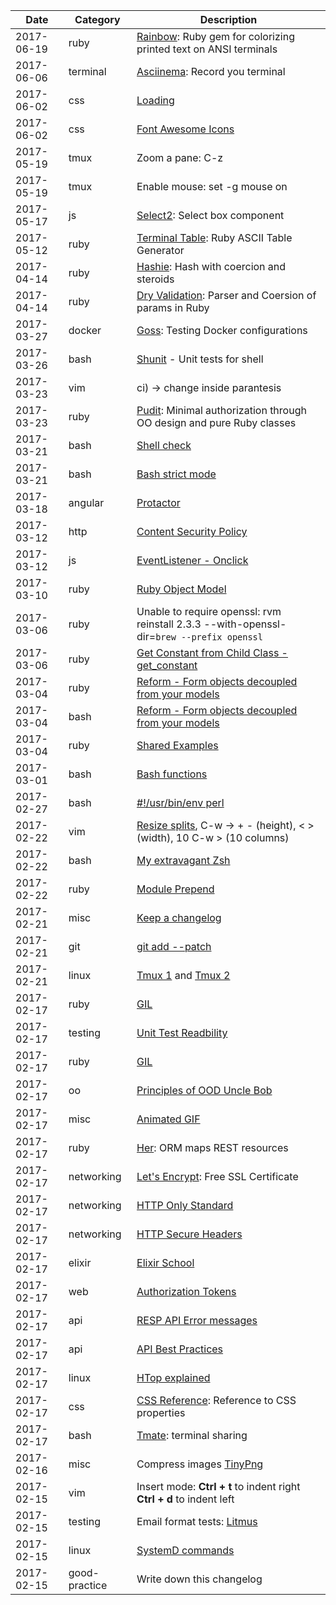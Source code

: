 |Date|Category|Description|
|---|---|---|
|2017-06-19|ruby|[Rainbow](https://github.com/sickill/rainbow): Ruby gem for colorizing printed text on ANSI terminals|
|2017-06-06|terminal|[Asciinema](https://asciinema.org/): Record you terminal|
|2017-06-02|css|[Loading](https://loading.io/animation/)|
|2017-06-02|css|[Font Awesome Icons](http://fontawesome.io/icons/)|
|2017-05-19|tmux|Zoom a pane: C-z|
|2017-05-19|tmux|Enable mouse: set -g mouse on|
|2017-05-17|js|[Select2](https://select2.github.io/examples.html): Select box component|
|2017-05-12|ruby|[Terminal Table](https://github.com/tj/terminal-table): Ruby ASCII Table Generator|
|2017-04-14|ruby|[Hashie](https://github.com/intridea/hashie): Hash with coercion and steroids|
|2017-04-14|ruby|[Dry Validation](http://solnic.eu/2015/12/07/introducing-dry-validation.html): Parser and Coersion of params in Ruby|
|2017-03-27|docker|[Goss](https://medium.com/@aelsabbahy/tutorial-how-to-test-your-docker-image-in-half-a-second-bbd13e06a4a9): Testing Docker configurations |
|2017-03-26|bash|[Shunit](https://github.com/kward/shunit2) - Unit tests for shell|
|2017-03-23|vim|ci) -> change inside parantesis|
|2017-03-23|ruby|[Pudit](https://github.com/elabs/pundit): Minimal authorization through OO design and pure Ruby classes|
|2017-03-21|bash|[Shell check](https://www.shellcheck.net/)|
|2017-03-21|bash|[Bash strict mode](http://redsymbol.net/articles/unofficial-bash-strict-mode/)|
|2017-03-18|angular|[Protactor](http://www.protractortest.org/#/)|
|2017-03-12|http|[Content Security Policy](http://blog.caelum.com.br/content-security-policy-uma-arma-eficaz-contra-ataques-xss/)|
|2017-03-12|js|[EventListener - Onclick](http://blog.caelum.com.br/sera-que-o-onclick-e-do-mal-as-varias-formas-de-ouvir-eventos-em-uma-pagina/)|
|2017-03-10|ruby|[Ruby Object Model](https://www.sitepoint.com/understanding-object-model/)|
|2017-03-06|ruby|Unable to require openssl: rvm reinstall 2.3.3 --with-openssl-dir=`brew --prefix openssl`|
|2017-03-06|ruby|[Get Constant from Child Class - get_constant](https://ruby-doc.org/core-2.1.0/Module.html#method-i-const_get)|
|2017-03-04|ruby|[Reform - Form objects decoupled from your models](https://github.com/trailblazer/reform)|
|2017-03-04|bash|[Reform - Form objects decoupled from your models](https://github.com/trailblazer/reform)|
|2017-03-04|ruby|[Shared Examples](http://www.relishapp.com/rspec/rspec-core/v/3-5/docs/example-groups/shared-examples)|
|2017-03-01|bash|[Bash functions](http://samrowe.com/wordpress/advancing-in-the-bash-shell)|
|2017-02-27|bash|[#!/usr/bin/env perl](https://www.cyberciti.biz/tips/finding-bash-perl-python-portably-using-env.html)|
|2017-02-22|vim|[Resize splits](http://vim.wikia.com/wiki/Resize_splits_more_quickly), C-w -> + - (height), < > (width), 10 C-w > (10 columns) |
|2017-02-22|bash|[My extravagant Zsh](http://stevelosh.com/blog/2010/02/my-extravagant-zsh-prompt)|
|2017-02-22|ruby|[Module Prepend](http://gshutler.com/2013/04/ruby-2-module-prepend/)|
|2017-02-21|misc|[Keep a changelog](http://keepachangelog.com/en/0.3.0/)|
|2017-02-21|git|[git add --patch](http://nuclearsquid.com/writings/git-add/)|
|2017-02-21|linux|[Tmux 1](http://www.hamvocke.com/blog/a-quick-and-easy-guide-to-tmux/) and [Tmux 2](http://tangosource.com/blog/a-tmux-crash-course-tips-and-tweaks/)|
|2017-02-17|ruby|[GIL](http://butunclebob.com/ArticleS.UncleBob.PrinciplesOfOod)|
|2017-02-17|testing|[Unit Test Readbility](http://blog.plataformatec.com.br/2014/04/improve-your-test-readability-using-the-xunit-structure/)|
|2017-02-17|ruby|[GIL](http://www.jstorimer.com/blogs/workingwithcode/8085491-nobody-understands-the-gil)|
|2017-02-17|oo|[Principles of OOD Uncle Bob](https://github.com/remiprev/her)|
|2017-02-17|misc|[Animated GIF](https://www.linuxdescomplicado.com.br/2016/08/saiba-como-criar-um-gif-animado-de-imagens-a-partir-de-um-screencast-no-linux.html)|
|2017-02-17|ruby|[Her](https://github.com/remiprev/her): ORM maps REST resources|
|2017-02-17|networking|[Let's Encrypt](https://letsencrypt.org/): Free SSL Certificate|
|2017-02-17|networking|[HTTP Only Standard](https://https.cio.gov/everything/)|
|2017-02-17|networking|[HTTP Secure Headers](https://blog.appcanary.com/2017/http-security-headers.html)|
|2017-02-17|elixir|[Elixir School](https://elixirschool.com)|
|2017-02-17|web|[Authorization Tokens](https://auth0.com/blog/ten-things-you-should-know-about-tokens-and-cookies/)|
|2017-02-17|api|[RESP API Error messages](https://www.twilio.com/docs/api/errors#debugging-calls-to-the-rest-api)|
|2017-02-17|api|[API Best Practices](http://blogs.mulesoft.com/dev/api-dev/api-best-practices-response-handling/)|
|2017-02-17|linux|[HTop explained](https://peteris.rocks/blog/htop/#load-average)|
|2017-02-17|css|[CSS Reference](http://cssreference.io/): Reference to CSS properties|
|2017-02-17|bash|[Tmate](https://tmate.io/): terminal sharing|
|2017-02-16|misc|Compress images [TinyPng](https://tinypng.com/)|
|2017-02-15|vim|Insert mode: **Ctrl + t** to indent right **Ctrl + d** to indent left|
|2017-02-15|testing|Email format tests: [Litmus](https://litmus.com)|
|2017-02-15|linux|[SystemD commands](/subjects/systemd.md)|
|2017-02-15|good-practice|Write down this changelog|
